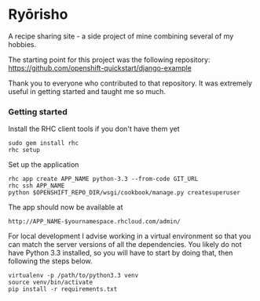 # Ryōrisho

A recipe sharing site - a side project of mine combining several of my hobbies.

The starting point for this project was the following repository:
https://github.com/openshift-quickstart/django-example

Thank you to everyone who contributed to that repository. It was extremely useful in getting started and taught me so much.

### Getting started

Install the RHC client tools if you don't have them yet

  ```
  sudo gem install rhc
  rhc setup
  ```

Set up the application

  ```
  rhc app create APP_NAME python-3.3 --from-code GIT_URL
  rhc ssh APP_NAME
  python $OPENSHIFT_REPO_DIR/wsgi/cookbook/manage.py createsuperuser
  ```

The app should now be available at

  ```
  http://APP_NAME-$yournamespace.rhcloud.com/admin/
  ```

For local development I advise working in a virtual environment so that you can match the server versions of all the dependencies. You likely do not have Python 3.3 installed, so you will have to start by doing that, then following the steps below.

  ```
  virtualenv -p /path/to/python3.3 venv
  source venv/bin/activate
  pip install -r requirements.txt
  ```
